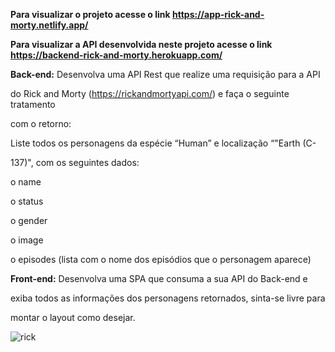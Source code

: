 **Para visualizar o projeto acesse o link https://app-rick-and-morty.netlify.app/**

**Para visualizar a API desenvolvida neste projeto acesse o link https://backend-rick-and-morty.herokuapp.com/**

**Back-end:** Desenvolva uma API Rest que realize uma requisição para a API 

do Rick and Morty (https://rickandmortyapi.com/) e faça o seguinte tratamento 

com o retorno:

Liste todos os personagens da espécie “Human” e localização “"Earth (C-

137)", com os seguintes dados:

o name

o status

o gender

o image

o episodes (lista com o nome dos episódios que o personagem aparece)

**Front-end:** Desenvolva uma SPA que consuma a sua API do Back-end e 

exiba todos as informações dos personagens retornados, sinta-se livre para 

montar o layout como desejar.

![rick](https://user-images.githubusercontent.com/57547112/93005841-78f5e080-f52b-11ea-8e02-cf322b342f98.png)
